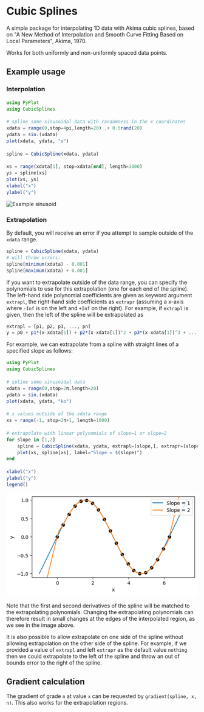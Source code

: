 # Cubic Splines

A simple package for interpolating 1D data with Akima cubic splines, based on "A New Method of Interpolation and Smooth Curve Fitting Based on Local Parameters", Akima, 1970.

Works for both uniformly and non-uniformly spaced data points.

## Example usage

### Interpolation

```julia
using PyPlot
using CubicSplines

# spline some sinusoidal data with randomness in the x coordinates
xdata = range(0,stop=4pi,length=20) .+ 0.5rand(20)
ydata = sin.(xdata)
plot(xdata, ydata, "o")

spline = CubicSpline(xdata, ydata)

xs = range(xdata[1], stop=xdata[end], length=1000)
ys = spline[xs]
plot(xs, ys)
xlabel("x")
ylabel("y")
```

![Example sinusoid](img/example_sinusoid.png)


### Extrapolation

By default, you will receive an error if you attempt to sample outside of the `xdata` range.
```julia
spline = CubicSpline(xdata, ydata)
# will throw errors:
spline[minimum(xdata) - 0.001]
spline[maximum(xdata) + 0.001]
```


If you want to extrapolate outside of the data range, you can specify the polynomials
to use for this extrapolation (one for each end of the spline).
The left-hand side polynomial coefficients are given as keyword argument `extrapl`, the
right-hand side coefficients as `extrapr` (assuming a x-axis where `-Inf` is on the left
and `+Inf` on the right). For example, if `extrapl` is given, then the left
of the spline will be extrapolated as
```julia
extrapl = [p1, p2, p3, ..., pn]
y = p0 + p1*(x-xdata[1]) + p2*(x-xdata[1])^2 + p3*(x-xdata[1])^3 + ... + pn*(x-xdata[1])^n
```

For example, we can extrapolate from a spline with straight lines of a
specified slope as follows:

```julia
using PyPlot
using CubicSplines

# spline some sinusoidal data
xdata = range(0,stop=2π,length=20)
ydata = sin.(xdata)
plot(xdata, ydata, "ko")

# x values outside of the xdata range
xs = range(-1, stop=2π+1, length=1000)

# extrapolate with linear polynomials of slope=1 or slope=2
for slope in [1,2]
	spline = CubicSpline(xdata, ydata, extrapl=[slope,], extrapr=[slope,])
	plot(xs, spline[xs], label="Slope = $(slope)")
end

xlabel("x")
ylabel("y")
legend()
```

![Example extrapolation](img/example_extrapolation.png)

Note that the first and second derivatives of the spline will be matched to the
extrapolating polynomials. Changing the extrapolating polynomials can therefore result
in small changes at the edges of the interpolated region, as we see in the image above.

It is also possible to allow extrapolate on one side of the spline without allowing
extrapolation on the other side of the spline. For example, if we provided a value of
`extrapl` and left `extrapr` as the default value `nothing` then we could extrapolate
to the left of the spline and throw an out of bounds error to the right of the spline.

## Gradient calculation

The gradient of grade `n` at value `x` can be requested by `gradient(spline, x, n)`.
This also works for the extrapolation regions.
